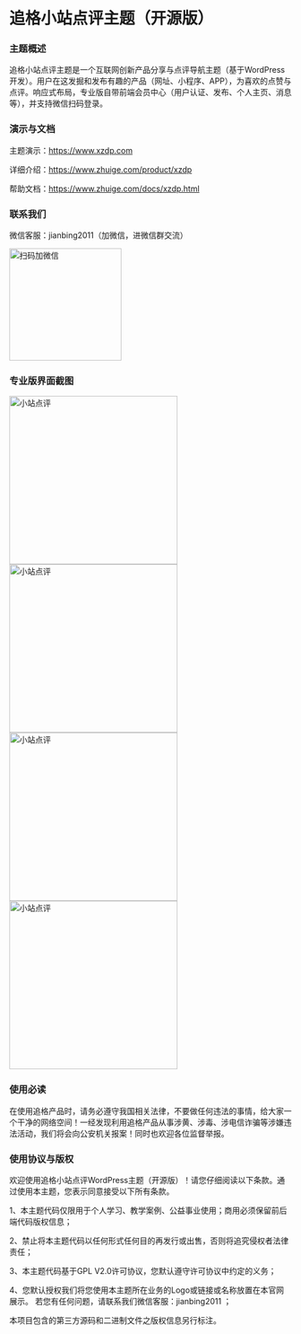 # 追格小站点评主题（开源版）

### 主题概述
追格小站点评主题是一个互联网创新产品分享与点评导航主题（基于WordPress开发）。用户在这发掘和发布有趣的产品（网址、小程序、APP），为喜欢的点赞与点评。响应式布局，专业版自带前端会员中心（用户认证、发布、个人主页、消息等），并支持微信扫码登录。

### 演示与文档

主题演示：https://www.xzdp.com

详细介绍：https://www.zhuige.com/product/xzdp

帮助文档：https://www.zhuige.com/docs/xzdp.html


### 联系我们

微信客服：jianbing2011（加微信，进微信群交流）

<img src="https://www.zhuige.com/uploads/20210828/2830bbe86eb2379d2f629dd125c6f9d7.jpg" alt="扫码加微信" width="200" height="200" />


### 专业版界面截图

<img src="https://www.zhuige.com/uploads/20230307/a28d8e6ab044e8052e12152c61bf0edb.png" alt="小站点评" width="300" height="300" />

<img src="https://www.zhuige.com/uploads/20230310/ff1c9b5e670a6d773d298ebed4b9b156.png" alt="小站点评" width="300" height="300" />

<img src="https://www.zhuige.com/uploads/20230307/4f4f9dd8af252cee5f90c7e31eac1e78.png" alt="小站点评" width="300" height="300" />

<img src="https://www.zhuige.com/uploads/20230307/35446455ee7d34f32f113e0d5511acdf.png" alt="小站点评" width="300" height="300" />


### 使用必读
在使用追格产品时，请务必遵守我国相关法律，不要做任何违法的事情，给大家一个干净的网络空间！一经发现利用追格产品从事涉黄、涉毒、涉电信诈骗等涉嫌违法活动，我们将会向公安机关报案！同时也欢迎各位监督举报。

### 使用协议与版权

欢迎使用追格小站点评WordPress主题（开源版）！请您仔细阅读以下条款。通过使用本主题，您表示同意接受以下所有条款。

1、本主题代码仅限用于个人学习、教学案例、公益事业使用；商用必须保留前后端代码版权信息；

2、禁止将本主题代码以任何形式任何目的再发行或出售，否则将追究侵权者法律责任；

3、本主题代码基于GPL V2.0许可协议，您默认遵守许可协议中约定的义务；

4、您默认授权我们将您使用本主题所在业务的Logo或链接或名称放置在本官网展示。 若您有任何问题，请联系我们微信客服：jianbing2011 ；

本项目包含的第三方源码和二进制文件之版权信息另行标注。